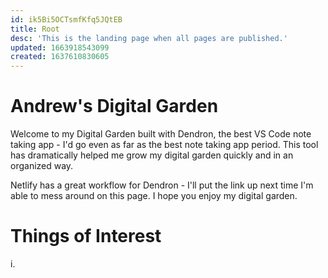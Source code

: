 ```yaml
---
id: ik5Bi5OCTsmfKfq5JQtEB
title: Root
desc: 'This is the landing page when all pages are published.'
updated: 1663918543099
created: 1637610830605
---
```

# Andrew's Digital Garden

Welcome to my Digital Garden built with Dendron, the best VS Code note taking app - I'd go even as far as the best note taking app period. This tool has dramatically helped me grow my digital garden quickly and in an organized way.

Netlify has a great workflow for Dendron - I'll put the link up next time I'm able to mess around  on this page. I hope you enjoy my digital garden.

# Things of Interest
i.
